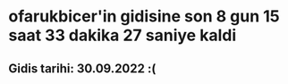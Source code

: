 # ofarukbicer'in gidisine son 8 gun 15 saat 33 dakika 27 saniye kaldi

## Gidis tarihi: 30.09.2022 :(